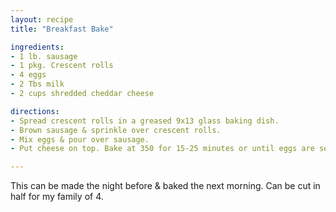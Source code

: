 ```yaml
---
layout: recipe
title: "Breakfast Bake"

ingredients:
- 1 lb. sausage
- 1 pkg. Crescent rolls
- 4 eggs
- 2 Tbs milk
- 2 cups shredded cheddar cheese

directions:
- Spread crescent rolls in a greased 9x13 glass baking dish. 
- Brown sausage & sprinkle over crescent rolls.
- Mix eggs & pour over sausage. 
- Put cheese on top. Bake at 350 for 15-25 minutes or until eggs are set. 

---
```

This can be made the night before & baked the next morning. 
Can be cut in half for my family of 4.
